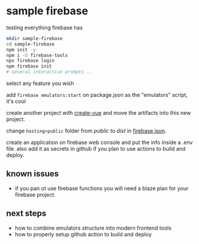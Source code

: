 # sample firebase

testing everything firebase has

```bash
mkdir sample-firebase
cd sample-firebase
npm init -y
npm i -D firebase-tools
npx firebase login
npm firebase init
# several interactive prompts...
```

select any feature you wish

add `firebase emulators:start` on package.json as the "emulators" script, it's
cool

create another project with [create-vue](https://github.com/vuejs/create-vue)
and move the artifacts into this new project.

change `hosting>public` folder from _public_ to _dist_ in
[firebase.json](firebase.json).

create an application on firebase web console and put the info inside a .env
file. also add it as secrets in github if you plan to use actions to build and
deploy.

## known issues

- if you pan ot use firebase functions you will need a blaze plan for your
firebase project.

## next steps

- how to combine emulators structure into modern frontend tools
- how to properly setup github action to build and deploy
